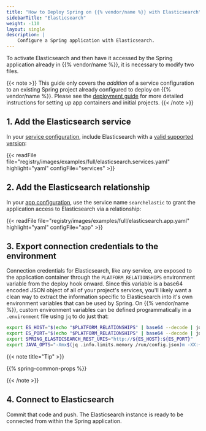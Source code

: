 ```yaml
---
title: "How to Deploy Spring on {{% vendor/name %}} with Elasticsearch"
sidebarTitle: "Elasticsearch"
weight: -110
layout: single
description: |
    Configure a Spring application with Elasticsearch.
---
```


To activate Elasticsearch and then have it accessed by the Spring application already in {{% vendor/name %}}, it is necessary to modify two files.

{{< note >}}
This guide only covers the *addition* of a service configuration to an existing Spring project already configured to deploy on {{% vendor/name %}}. Please see the [deployment guide](/guides/spring/deploy/_index.md) for more detailed instructions for setting up app containers and initial projects.
{{< /note >}}

## 1. Add the Elasticsearch service

In your [service configuration](/add-services/_index.md), include Elasticsearch with a [valid supported version](/add-services/elasticsearch.md):

{{< readFile file="registry/images/examples/full/elasticsearch.services.yaml" highlight="yaml" configFile="services" >}}

## 2. Add the Elasticsearch relationship

In your [app configuration](/create-apps/app-reference/single-runtime-image.md), use the service name `searchelastic` to grant the application access to Elasticsearch via a relationship:

{{< readFile file="registry/images/examples/full/elasticsearch.app.yaml" highlight="yaml" configFile="app" >}}

## 3. Export connection credentials to the environment

Connection credentials for Elasticsearch, like any service, are exposed to the application container through the `PLATFORM_RELATIONSHIPS` environment variable from the deploy hook onward. Since this variable is a base64 encoded JSON object of all of your project's services, you'll likely want a clean way to extract the information specific to Elasticsearch into it's own environment variables that can be used by Spring. On {{% vendor/name %}}, custom environment variables can be defined programmatically in a `.environment` file using `jq` to do just that:

```bash {location=".environment"}
export ES_HOST="$(echo "$PLATFORM_RELATIONSHIPS" | base64 --decode | jq -r '.essearch[0].host')"
export ES_PORT="$(echo "$PLATFORM_RELATIONSHIPS" | base64 --decode | jq -r '.essearch[0].port')"
export SPRING_ELASTICSEARCH_REST_URIS="http://${ES_HOST}:${ES_PORT}"
export JAVA_OPTS="-Xmx$(jq .info.limits.memory /run/config.json)m -XX:+ExitOnOutOfMemoryError"
```

{{< note title="Tip" >}}

{{% spring-common-props %}}

{{< /note >}}

## 4. Connect to Elasticsearch

Commit that code and push. The Elasticsearch instance is ready to be connected from within the Spring application.
